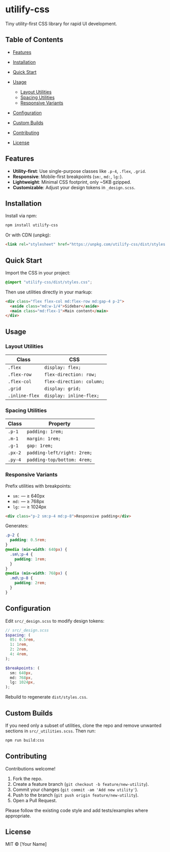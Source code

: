 # utilify-css

Tiny utility-first CSS library for rapid UI development.

## Table of Contents

- [Features](#features)
- [Installation](#installation)
- [Quick Start](#quick-start)
- [Usage](#usage)

  - [Layout Utilities](#layout-utilities)
  - [Spacing Utilities](#spacing-utilities)
  - [Responsive Variants](#responsive-variants)

- [Configuration](#configuration)
- [Custom Builds](#custom-builds)
- [Contributing](#contributing)
- [License](#license)

## Features

- **Utility-first**: Use single-purpose classes like `.p-4`, `.flex`, `.grid`.
- **Responsive**: Mobile-first breakpoints (`sm:`, `md:`, `lg:`).
- **Lightweight**: Minimal CSS footprint, only \~5KB gzipped.
- **Customizable**: Adjust your design tokens in `_design.scss`.

## Installation

Install via npm:

```bash
npm install utilify-css
```

Or with CDN (unpkg):

```html
<link rel="stylesheet" href="https://unpkg.com/utilify-css/dist/styles.css" />
```

## Quick Start

Import the CSS in your project:

```css
@import "utilify-css/dist/styles.css";
```

Then use utilities directly in your markup:

```html
<div class="flex flex-col md:flex-row md:gap-4 p-2">
  <aside class="md:w-1/4">Sidebar</aside>
  <main class="md:flex-1">Main content</main>
</div>
```

## Usage

### Layout Utilities

| Class          | CSS                       |
| -------------- | ------------------------- |
| `.flex`        | `display: flex;`          |
| `.flex-row`    | `flex-direction: row;`    |
| `.flex-col`    | `flex-direction: column;` |
| `.grid`        | `display: grid;`          |
| `.inline-flex` | `display: inline-flex;`   |

### Spacing Utilities

| Class   | Property                    |
| ------- | --------------------------- |
| `.p-1`  | `padding: 1rem;`            |
| `.m-1`  | `margin: 1rem;`             |
| `.g-1`  | `gap: 1rem;`                |
| `.px-2` | `padding-left/right: 2rem;` |
| `.py-4` | `padding-top/bottom: 4rem;` |

### Responsive Variants

Prefix utilities with breakpoints:

- `sm:` — ≥ 640px
- `md:` — ≥ 768px
- `lg:` — ≥ 1024px

```html
<div class="p-2 sm:p-4 md:p-8">Responsive padding</div>
```

Generates:

```css
.p-2 {
  padding: 0.5rem;
}
@media (min-width: 640px) {
  .sm\:p-4 {
    padding: 1rem;
  }
}
@media (min-width: 768px) {
  .md\:p-8 {
    padding: 2rem;
  }
}
```

## Configuration

Edit `src/_design.scss` to modify design tokens:

```scss
// src/_design.scss
$spacing: (
  05: 0.5rem,
  1: 1rem,
  2: 2rem,
  4: 4rem,
);

$breakpoints: (
  sm: 640px,
  md: 768px,
  lg: 1024px,
);
```

Rebuild to regenerate `dist/styles.css`.

## Custom Builds

If you need only a subset of utilities, clone the repo and remove unwanted sections in `src/_utilities.scss`. Then run:

```bash
npm run build:css
```

## Contributing

Contributions welcome!

1. Fork the repo.
2. Create a feature branch (`git checkout -b feature/new-utility`).
3. Commit your changes (`git commit -am 'Add new utility'`).
4. Push to the branch (`git push origin feature/new-utility`).
5. Open a Pull Request.

Please follow the existing code style and add tests/examples where appropriate.

## License

MIT © \[Your Name]
